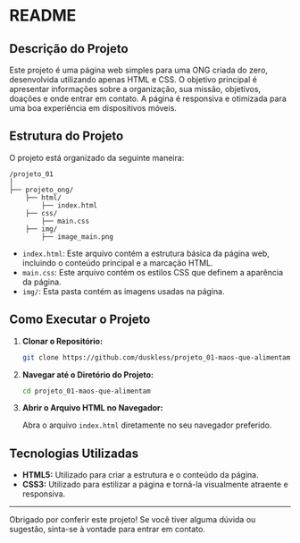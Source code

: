 # README

## Descrição do Projeto

Este projeto é uma página web simples para uma ONG criada do zero, desenvolvida utilizando apenas HTML e CSS. O objetivo principal é apresentar informações sobre a organização, sua missão, objetivos, doações e onde entrar em contato. A página é responsiva e otimizada para uma boa experiência em dispositivos móveis.

## Estrutura do Projeto

O projeto está organizado da seguinte maneira:

```
/projeto_01
│
├── projeto_ong/
    ├── html/
        ├── index.html
    ├── css/
        ├── main.css
    ├── img/
        ├── image_main.png
```

- `index.html`: Este arquivo contém a estrutura básica da página web, incluindo o conteúdo principal e a marcação HTML.
- `main.css`: Este arquivo contém os estilos CSS que definem a aparência da página.
- `img/`: Esta pasta contém as imagens usadas na página.

## Como Executar o Projeto

1. **Clonar o Repositório:**

   ```bash
   git clone https://github.com/duskless/projeto_01-maos-que-alimentam
   ```

2. **Navegar até o Diretório do Projeto:**

   ```bash
   cd projeto_01-maos-que-alimentam
   ```

3. **Abrir o Arquivo HTML no Navegador:**
   
   Abra o arquivo `index.html` diretamente no seu navegador preferido.

## Tecnologias Utilizadas

- **HTML5:** Utilizado para criar a estrutura e o conteúdo da página.
- **CSS3:** Utilizado para estilizar a página e torná-la visualmente atraente e responsiva.

---

Obrigado por conferir este projeto! Se você tiver alguma dúvida ou sugestão, sinta-se à vontade para entrar em contato.
